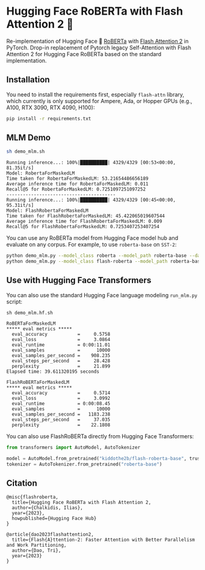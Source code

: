 # Hugging Face RoBERTa with Flash Attention 2 :rocket:

Re-implementation of Hugging Face :hugs: [RoBERTa](https://arxiv.org/abs/1907.11692) with [Flash Attention 2](https://tridao.me/publications/flash2/flash2.pdf) in PyTorch.  Drop-in replacement of Pytorch legacy Self-Attention with Flash Attention 2 for Hugging Face RoBERTa based on the standard implementation.

## Installation

You need to install the requirements first, especially `flash-attn` library, which currently is only supported for Ampere, Ada, or Hopper GPUs (e.g., A100, RTX 3090, RTX 4090, H100):

```bash
pip install -r requirements.txt
```

## MLM Demo

```bash
sh demo_mlm.sh
```
```
Running inference...: 100%|██████████| 4329/4329 [00:53<00:00, 81.35it/s]
Model: RobertaForMaskedLM
Time taken for RobertaForMaskedLM: 53.21654486656189
Average inference time for RobertaForMaskedLM: 0.011
Recall@5 for RobertaForMaskedLM: 0.7251097251097252
----------------------------------------
Running inference...: 100%|██████████| 4329/4329 [00:45<00:00, 95.31it/s] 
Model: FlashRobertaForMaskedLM
Time taken for FlashRobertaForMaskedLM: 45.422065019607544
Average inference time for FlashRobertaForMaskedLM: 0.009
Recall@5 for FlashRobertaForMaskedLM: 0.7253407253407254
```

You can use any RoBERTa model from Hugging Face model hub and evaluate on any corpus. For example, to use `roberta-base` on `SST-2`:

```bash
python demo_mlm.py --model_class roberta --model_path roberta-base --dataset_name sst2
python demo_mlm.py --model_class flash-roberta --model_path roberta-base --dataset_name sst2
```

## Use with Hugging Face Transformers

You can also use the standard Hugging Face language modeling `run_mlm.py` script:

```
sh demo_mlm.hf.sh
```

```
RoBERTaForMaskedLM
***** eval metrics *****
  eval_accuracy           =     0.5758
  eval_loss               =     3.0864
  eval_runtime            = 0:00:11.01
  eval_samples            =      10000
  eval_samples_per_second =    908.235
  eval_steps_per_second   =     28.428
  perplexity              =     21.899
Elapsed time: 39.611320195 seconds

FlashRoBERTaForMaskedLM
***** eval metrics *****
  eval_accuracy           =     0.5714
  eval_loss               =     3.0992
  eval_runtime            = 0:00:08.45
  eval_samples            =      10000
  eval_samples_per_second =   1183.238
  eval_steps_per_second   =     37.035
  perplexity              =    22.1808
```

You can also use FlashRoBERTa directly from Hugging Face Transformers:


```python
from transformers import AutoModel, AutoTokenizer

model = AutoModel.from_pretrained("kiddothe2b/flash-roberta-base", trust_remote_code=True)
tokenizer = AutoTokenizer.from_pretrained("roberta-base")
```


## Citation 

```
@misc{flashroberta,
  title={Hugging Face RoBERTa with Flash Attention 2,
  author={Chalkidis, Ilias},
  year={2023},
  howpublished={Hugging Face Hub}
}

@article{dao2023flashattention2,
  title={Flash{A}ttention-2: Faster Attention with Better Parallelism and Work Partitioning,
  author={Dao, Tri},
  year={2023}
}
```